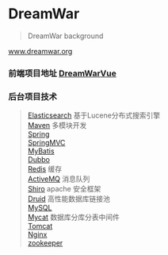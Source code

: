 # DreamWar
>DreamWar background

www.dreamwar.org

### 前端项目地址 [DreamWarVue](https://github.com/Starrier/DreamWarVue)


### 后台项目技术 <br>
 >[Elasticsearch](https://www.elastic.co/products/elasticsearch) 基于Lucene分布式搜索引擎 <br>
 >[Maven](http://maven.apache.org/) 多模块开发 <br>
 >[Spring](https://spring.io/)     <br>
 >[SpringMVC](https://projects.spring.io/spring-framework/) <br>
 >[MyBatis](http://blog.mybatis.org/) <br>
 >[Dubbo](http://dubbo.io) <br>
 >[Redis](https://redis.io)  缓存  <br>
 >[ActiveMQ](http://activemq.apache.org/) 消息队列 <br>
 >[Shiro](http://shiro.apache.org/)  apache 安全框架 <br>
 >[Druid](http://druid.io/)  高性能数据库链接池 <br>
 >[MySQL](https://www.mysql.com) <br>
 >[Mycat](http://www.mycat.io)  数据库分库分表中间件<br>
 >[Tomcat](http://tomcat.apache.org/)<br>
 >[Nginx](http://nginx.org/en/) <br>
 >[zookeeper](https://zookeeper.apache.org) <br>
